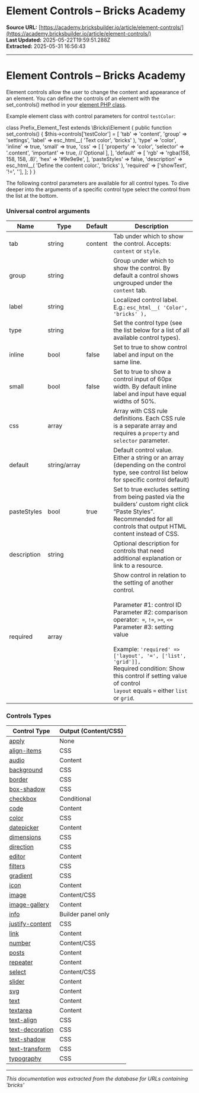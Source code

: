 # Element Controls – Bricks Academy

**Source URL:** [https://academy.bricksbuilder.io/article/element-controls/](https://academy.bricksbuilder.io/article/element-controls/)  
**Last Updated:** 2025-05-22T19:59:51.288Z  
**Extracted:** 2025-05-31 16:56:43

---

# Element Controls – Bricks Academy

Element controls allow the user to change the content and appearance of an element. You can define the controls of an element with the set\_controls() method in your [element PHP class](https://academy.bricksbuilder.io/article/create-your-own-elements/).

Example element class with control parameters for control `testColor`:

class Prefix\_Element\_Test extends \\Bricks\\Element {
  public function set\_controls() {
    $this\->controls\['testColor'\] \= \[
      'tab' \=> 'content',
      'group' \=> 'settings',
      'label' \=> esc\_html\_\_( 'Text color', 'bricks' ),
      'type' \=> 'color',
      'inline' \=> true,
      'small' \=> true,
      'css' \=> \[
        \[
          'property' \=> 'color',
          'selector' \=> '.content',
          'important' \=> true, // Optional
        \],
      \],
      'default' \=> \[
        'rgb' \=> 'rgba(158, 158, 158, .8)',
        'hex' \=> '#9e9e9e',
      \],
      'pasteStyles' \=> false,
      'description' \=> esc\_html\_\_( 'Define the content color.', 'bricks' ),
      'required' \=> \['showText', '!=', ''\],
    \];
  }
}

The following control parameters are available for all control types. To dive deeper into the arguments of a specific control type select the control from the list at the bottom.

### Universal control arguments

| Name | Type | Default | Description |
| --- | --- | --- | --- |
| tab | string | content | Tab under which to show the control. Accepts: `content` or `style`. |
| group | string |     | Group under which to show the control. By default a control shows ungrouped under the `content` tab. |
| label | string |     | Localized control label. E.g.: `esc_html__( 'Color', 'bricks' ),` |
| type | string |     | Set the control type (see the list below for a list of all available control types). |
| inline | bool | false | Set to true to show control label and input on the same line. |
| small | bool | false | Set to true to show a control input of 60px width. By default inline label and input have equal widths of 50%. |
| css | array |     | Array with CSS rule definitions. Each CSS rule is a separate array and requires a `property` and `selector` parameter. |
| default | string/array |     | Default control value. Either a string or an array (depending on the control type, see control list below for specific control default) |
| pasteStyles | bool | true | Set to true excludes setting from being pasted via the builders’ custom right click “Paste Styles”. Recommended for all controls that output HTML content instead of CSS. |
| description | string |     | Optional description for controls that need additional explanation or link to a resource. |
| required | array |     | Show control in relation to the setting of another control.<br><br>Parameter #1: control ID  <br>Parameter #2: comparison operator:  `=`, `!=`, `>=`, `<=`  <br>Parameter #3: setting value<br><br>Example: `'required' => ['layout', '=', ['list', 'grid']],`  <br>Required condition: Show this control if setting value of control `layout` equals `=` either `list` or `grid`. |

### Controls Types

| Control Type | Output (Content/CSS) |
| --- | --- |
| [apply](https://academy.bricksbuilder.io/article/apply-control/) | None |
| [align-items](https://academy.bricksbuilder.io/article/align-items-control/) | CSS |
| [audio](https://academy.bricksbuilder.io/article/audio-control/) | Content |
| [background](https://academy.bricksbuilder.io/article/background-control/) | CSS |
| [border](https://academy.bricksbuilder.io/article/border-control/) | CSS |
| [box-shadow](https://academy.bricksbuilder.io/article/box-shadow-control/) | CSS |
| [checkbox](https://academy.bricksbuilder.io/article/checkbox-control/) | Conditional |
| [code](https://academy.bricksbuilder.io/article/code-control/) | Content |
| [color](https://academy.bricksbuilder.io/article/color-control/) | CSS |
| [datepicker](https://academy.bricksbuilder.io/article/datepicker-control/) | Content |
| [dimensions](https://academy.bricksbuilder.io/article/dimensions-control/) | CSS |
| [direction](https://academy.bricksbuilder.io/article/direction-control/) | CSS |
| [editor](https://academy.bricksbuilder.io/article/editor-control/) | Content |
| [filters](https://academy.bricksbuilder.io/article/filters-control/) | CSS |
| [gradient](https://academy.bricksbuilder.io/article/gradient-control/) | CSS |
| [icon](https://academy.bricksbuilder.io/article/icon-control/) | Content |
| [image](https://academy.bricksbuilder.io/article/image-control/) | Content/CSS |
| [image-gallery](https://academy.bricksbuilder.io/article/image-gallery-control/) | Content |
| [info](https://academy.bricksbuilder.io/article/info-control/) | Builder panel only |
| [justify-content](https://academy.bricksbuilder.io/article/justify-content-control/) | CSS |
| [link](https://academy.bricksbuilder.io/article/link-control/) | Content |
| [number](https://academy.bricksbuilder.io/article/number-control/) | Content/CSS |
| [posts](https://academy.bricksbuilder.io/article/posts-control/) | Content |
| [repeater](https://academy.bricksbuilder.io/article/repeater-control/) | Content |
| [select](https://academy.bricksbuilder.io/article/select-control/) | Content/CSS |
| [slider](https://academy.bricksbuilder.io/article/slider-control/) | Content |
| [svg](https://academy.bricksbuilder.io/article/svg-control/) | Content |
| [text](https://academy.bricksbuilder.io/article/text-control/) | Content |
| [textarea](https://academy.bricksbuilder.io/article/textarea-control/) | Content |
| [text-align](https://academy.bricksbuilder.io/article/text-align-control/) | CSS |
| [text-decoration](https://academy.bricksbuilder.io/article/text-decoration-control/) | CSS |
| [text-shadow](https://academy.bricksbuilder.io/article/text-shadow-control/) | CSS |
| [text-transform](https://academy.bricksbuilder.io/article/text-transform-control/) | CSS |
| [typography](https://academy.bricksbuilder.io/article/typography-control/) | CSS |

---

*This documentation was extracted from the database for URLs containing 'bricks'*
